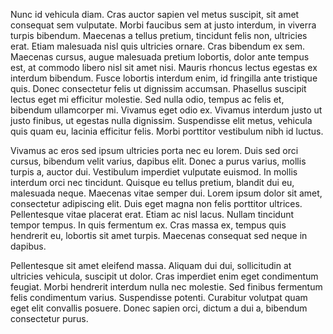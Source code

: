 Nunc id vehicula diam. Cras auctor sapien vel metus suscipit, sit amet consequat sem vulputate. Morbi faucibus sem at justo interdum, in viverra turpis bibendum. Maecenas a tellus pretium, tincidunt felis non, ultricies erat. Etiam malesuada nisl quis ultricies ornare. Cras bibendum ex sem. Maecenas cursus, augue malesuada pretium lobortis, dolor ante tempus est, at commodo libero nisl sit amet nisi. Mauris rhoncus lectus egestas ex interdum bibendum. Fusce lobortis interdum enim, id fringilla ante tristique quis. Donec consectetur felis ut dignissim accumsan. Phasellus suscipit lectus eget mi efficitur molestie. Sed nulla odio, tempus ac felis et, bibendum ullamcorper mi. Vivamus eget odio ex. Vivamus interdum justo ut justo finibus, ut egestas nulla dignissim. Suspendisse elit metus, vehicula quis quam eu, lacinia efficitur felis. Morbi porttitor vestibulum nibh id luctus.

Vivamus ac eros sed ipsum ultricies porta nec eu lorem. Duis sed orci cursus, bibendum velit varius, dapibus elit. Donec a purus varius, mollis turpis a, auctor dui. Vestibulum imperdiet vulputate euismod. In mollis interdum orci nec tincidunt. Quisque eu tellus pretium, blandit dui eu, malesuada neque. Maecenas vitae semper dui. Lorem ipsum dolor sit amet, consectetur adipiscing elit. Duis eget magna non felis porttitor ultrices. Pellentesque vitae placerat erat. Etiam ac nisl lacus. Nullam tincidunt tempor tempus. In quis fermentum ex. Cras massa ex, tempus quis hendrerit eu, lobortis sit amet turpis. Maecenas consequat sed neque in dapibus.

Pellentesque sit amet eleifend massa. Aliquam dui dui, sollicitudin at ultricies vehicula, suscipit ut dolor. Cras imperdiet enim eget condimentum feugiat. Morbi hendrerit interdum nulla nec molestie. Sed finibus fermentum felis condimentum varius. Suspendisse potenti. Curabitur volutpat quam eget elit convallis posuere. Donec sapien orci, dictum a dui a, bibendum consectetur purus.
